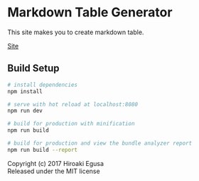 # Markdown Table Generator

This site makes you to create markdown table.

[Site](https://egusahiroaki.github.io/markdownTableGenerator/)

## Build Setup

``` bash
# install dependencies
npm install

# serve with hot reload at localhost:8080
npm run dev

# build for production with minification
npm run build

# build for production and view the bundle analyzer report
npm run build --report
```

Copyright (c) 2017 Hiroaki Egusa  
Released under the MIT license
